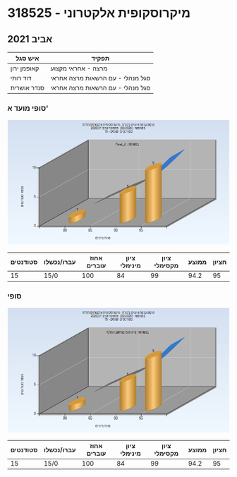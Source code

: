 # 318525 - מיקרוסקופית אלקטרוני

## אביב 2021

| איש סגל | תפקיד |
| ---- | ---- |
| קאופמן ירון | מרצה - אחראי מקצוע |
| דוד רותי | סגל מנהלי - עם הרשאות מרצה אחראי |
| סנדר אושרית | סגל מנהלי - עם הרשאות מרצה אחראי |

### סופי מועד א'

![202002 Final_A](202002/Final_A.png)

| סטודנטים | עברו/נכשלו | אחוז עוברים | ציון מינימלי | ציון מקסימלי | ממוצע | חציון |
| ---- | ---- | ---- | ---- | ---- | ---- | ---- |
| 15 | 15/0 | 100 | 84 | 99 | 94.2 | 95 |

### סופי

![202002 Finals](202002/Finals.png)

| סטודנטים | עברו/נכשלו | אחוז עוברים | ציון מינימלי | ציון מקסימלי | ממוצע | חציון |
| ---- | ---- | ---- | ---- | ---- | ---- | ---- |
| 15 | 15/0 | 100 | 84 | 99 | 94.2 | 95 |

